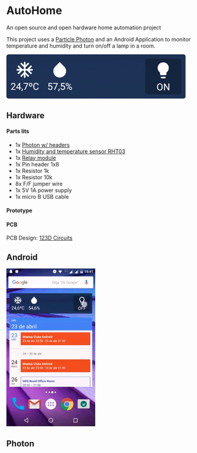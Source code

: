 # AutoHome
An open source and open hardware home automation project

This project uses a [Particle Photon](https://www.particle.io/prototype#photon) and an Android Application to monitor temperature and humidity and turn on/off a lamp in a room.

<img src="https://raw.githubusercontent.com/edu1910/AutoHome/master/resources/widget2.png" height="116" width="470"/>

## Hardware

#### Parts lits

* 1x [Photon w/ headers](https://store.particle.io/collections/photon)
* 1x [Humidity and temperature sensor RHT03](https://www.sparkfun.com/products/10167)
* 1x [Relay module](https://www.robocore.net/modules.php?name=GR_LojaVirtual&prod=258)
* 1x Pin header 1x8
* 1x Resistor 1k
* 1x Resistor 10k
* 8x F/F jumper wire
* 1x 5V 1A power supply
* 1x micro B USB cable

#### Prototype



#### PCB

PCB Design: [123D Circuits](https://123d.circuits.io/circuits/1929047-autohome)

## Android

<img src="https://raw.githubusercontent.com/edu1910/AutoHome/master/resources/widget.gif" height="414" width="233"/>

## Photon
